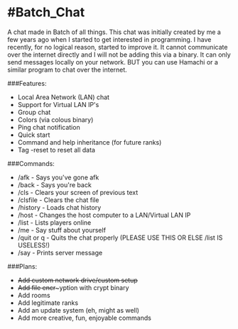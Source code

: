 #Batch_Chat
==========

A chat made in Batch of all things.
This chat was initially created by me a few years ago when I started
to get interested in programming.  I have recently, for no logical reason,
started to improve it.  It cannot communicate over the internet directly and
I will not be adding this via a binary.  It can only send messages locally
on your network.  BUT you can use Hamachi or a similar program to chat over
the internet.

###Features:
  - Local Area Network (LAN) chat
  - Support for Virtual LAN IP's
  - Group chat
  - Colors (via colous binary)
  - Ping chat notification
  - Quick start
  - Command and help inheritance (for future ranks)
  - Tag -reset to reset all data

###Commands:
  - /afk - Says you've gone afk
  - /back - Says you're back
  - /cls - Clears your screen of previous text
  - /clsfile - Clears the chat file
  - /history - Loads chat history
  - /host - Changes the host computer to a
          LAN/Virtual LAN IP
  - /list - Lists players online
  - /me - Say stuff about yourself
  - /quit or q - Quits the chat properly
    (PLEASE USE THIS OR ELSE /list IS USELESS!)
  - /say - Prints server message





###Plans:
  - ~~Add custom network drive/custom setup~~
  - ~~Add file encr~~~yption with crypt binary
  - Add rooms
  - Add legitimate ranks
  - Add an update system (eh, might as well)
  - Add more creative, fun, enjoyable commands
















